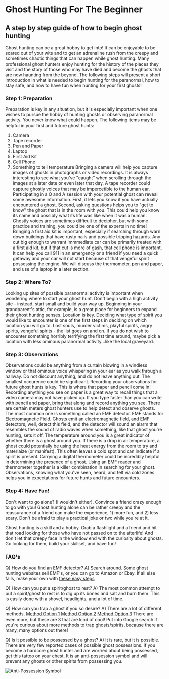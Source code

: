 # Ghost Hunting For The Beginner
## A step by step guide of how to begin ghost hunting

Ghost hunting can be a great hobby to get into! It can be enjoyable to be scared out of your wits and to get an adrenaline rush from the creepy and sometimes chaotic things that can happen while ghost hunting. Many professional ghost hunters enjoy hunting for the history of the places they visit and the story of those who may have died and become the ghosts that are now haunting from the beyond. The following steps will present a short introduction in what is needed to begin hunting for the paranormal, how to stay safe, and how to have fun when hunting for your first ghosts! 

### Step 1: Preparation

Preparation is key in any situation, but it is especially important when one wishes to pursue the hobby of hunting ghosts or observing paranormal activity. You never know what could happen. The following items may be helpful in your first and future ghost hunts:
1) Camera 
2) Tape recorder
3) Pen and Paper
4) Laptop
5) First Aid Kit
6) Cell Phone
7) Something to tell temperature
Bringing a camera will help you capture images of ghosts in photographs or video recordings. It is always interesting to see what you've "caught" when scrolling through the images at a later date or even later that day. A tape recorder could capture ghostly voices that may be impercetible to the human ear. Participating in a Q and A session with your potential ghost can reveal some awesome information. First, it lets you know if you have actually encountered a ghost. Second, asking questions helps you to "get to know" the ghost that is in the room with you. This could help you know its name and possibly what its life was like when it was a human. Ghostly voices are sometimes difficult to decipher, but with some practice and training, you could be one of the experts in no time!
Bringing a first aid kit is important, especially if searching through warn down buildings that have rusty nails and possible tripping hazards. Any cut big enough to warrant immmediate car can be primarily treated with a first aid kit, but if that cut is more of gash, that cell phone is important. It can help you call 911 in an emergency or a friend if you need a quick getaway and your car will not start because of that vengeful spirit possessing the engine. 
We will discuss the thermometer, pen and paper, and use of a laptop in a later section.

### Step 2: Where To?

Looking up sites of possible paranormal activity is important when wondering where to start your ghost hunt. Don't begin with a high activity site - instead, start small and build your way up. Beginning in your grandparent's attic, for example, is a great place for beginners to expand their ghost hunting senses. Location is key. Deciding what type of spirit you would like to encounter is one of the first steps in deciding on which location you will go to. Lost souls, murder victims, playful spirits, angry spirits, vengeful spirits - the list goes on and on. If you do not wish to encounter something horribly terrifying the first time around, maybe pick a location with less ominous paranormal activity...like the local graveyard. 


### Step 3: Observations

Observations could be anything from a curtain blowing in a windless window or that ominous voice whispering in your ear as you walk through a hallway. Do not discount anything, and do not leave anything out. The smallest occurence could be significant. Recording your observations for future ghost hunts is key. This is where that paper and pencil come in! Recording anything you see on paper is a great way to recall things that a video camera may not have picked up. If you type faster than you can write with pencil and paper, bring that along and record anything you see. 
There are certain meters ghost hunters use to help detect and observe ghosts. The most common one is something called an EMF detector. EMF stands for Electromagnetic Field. Ghosts emit an electromagnetic field, and EMF detectors, well, detect this field, and the detector will sound an alarm that resembles the sound of radio waves when something, like that ghost you're hunting, sets it off. 
The temperature around you is a great indicator of whether there is a ghost around you. If there is a drop in air temperature, a ghost could potentially be using the heat energy from the room to try and materiaize (or manifest). This often leaves a cold spot and can indicate if a spirit is present. Carrying a digital thermometer could be incredibly helpful in determining the presence of a ghost. Using an EMF reader and thermometer together is a killer combination in searching for your ghost. 
Observations, knowing what you've seen, heard, and felt via cold zones helps you in expectations for future hunts and future encounters. 

### Step 4: Have Fun!

Don't want to go alone? (I wouldn't either). Convince a friend crazy enough to go with you! Ghost hunting alone can be rather creepy and the reassurance of a friend can make the experience, 1) more fun, and 2) less scary. Don't be afraid to play a practical joke or two while you're at it. 

Ghost hunting is a skill and a hobby. Grab a flashlight and a friend and hit that road looking for those who have not passed on to the afterlife! And don't let that creepy face in the window end with the curiosity about ghosts. Go looking for them, build your skillset, and have fun! 

### FAQ's

Q) How do you find an EMF detector?
A) Search around. Some ghost hunting websites sell EMF's, or you can go to Amazon or Ebay. If all else fails, make your own with [these easy steps](https://sciencing.com/build-emf-detector-8491207.html)

Q) How can you put a spirit/ghost to rest?
A) The most common attempt to put a spirit/ghost to rest is to dig up its bones and salt and burn them. This is easily done with a shovel, headlights, and a lot of time. 

Q) How can you trap a ghost if you so desire?
A) There are a lot of different methods. 
[Method Option 1](https://www.youtube.com/watch?v=giCM2Bmdnbo)
[Method Option 2](https://www.youtube.com/watch?v=M5DU8_WhwEo)
[Method Option 3](https://www.linkedin.com/pulse/paranormal-investigators-trap-ghost-inside-devils-toybox-tilford)
There are even more, but these are 3 that are kind of cool! Put into Google search if you're curious about more methods to trap ghosts/spirits, because there are many, many options out there! 

Q) Is it possible to be possessed by a ghost?
A) It is rare, but it is possible. There are very few reported cases of possible ghost possessions. If you become a hardcore ghost hunter and are worried about being possessed, get this tattoo on your chest. It is an anti-possession symbol and will prevent any ghosts or other spirits from possessing you. 

![Anti-Possession Symbol](https://github.com/abbyfincher/Class-Assignments/blob/master/flat%2C550x550%2C075%2Cf.u3.jpg)

